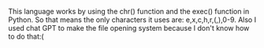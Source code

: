 This language works by using the chr() function and the exec() function in Python. So that means the only characters it uses are: e,x,c,h,r,(,),0-9.
Also I used chat GPT to make the file opening system because I don't know how to do that:(
